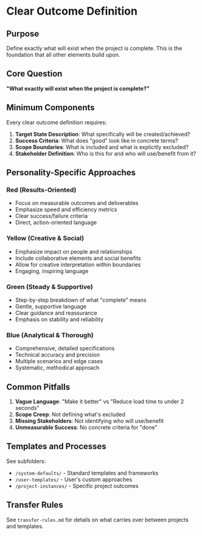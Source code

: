 # Clear Outcome Definition

## Purpose
Define exactly what will exist when the project is complete. This is the foundation that all other elements build upon.

## Core Question
**"What exactly will exist when the project is complete?"**

## Minimum Components

Every clear outcome definition requires:

1. **Target State Description**: What specifically will be created/achieved?
2. **Success Criteria**: What does "good" look like in concrete terms?
3. **Scope Boundaries**: What is included and what is explicitly excluded?
4. **Stakeholder Definition**: Who is this for and who will use/benefit from it?

## Personality-Specific Approaches

### Red (Results-Oriented)
- Focus on measurable outcomes and deliverables
- Emphasize speed and efficiency metrics
- Clear success/failure criteria
- Direct, action-oriented language

### Yellow (Creative & Social)
- Emphasize impact on people and relationships
- Include collaborative elements and social benefits
- Allow for creative interpretation within boundaries
- Engaging, inspiring language

### Green (Steady & Supportive)
- Step-by-step breakdown of what "complete" means
- Gentle, supportive language
- Clear guidance and reassurance
- Emphasis on stability and reliability

### Blue (Analytical & Thorough)
- Comprehensive, detailed specifications
- Technical accuracy and precision
- Multiple scenarios and edge cases
- Systematic, methodical approach

## Common Pitfalls

1. **Vague Language**: "Make it better" vs "Reduce load time to under 2 seconds"
2. **Scope Creep**: Not defining what's excluded
3. **Missing Stakeholders**: Not identifying who will use/benefit
4. **Unmeasurable Success**: No concrete criteria for "done"

## Templates and Processes

See subfolders:
- `/system-defaults/` - Standard templates and frameworks
- `/user-templates/` - User's custom approaches
- `/project-instances/` - Specific project outcomes

## Transfer Rules

See `transfer-rules.md` for details on what carries over between projects and templates.
